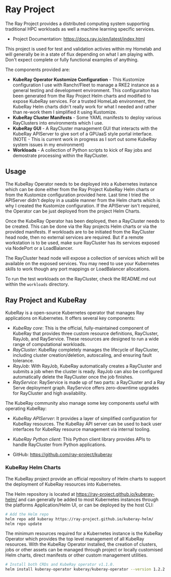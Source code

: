 # Ray Project

The Ray Project provides a distributed computing system supporting traditional HPC workloads as well a machine learning specific services.

* Project Documentation: https://docs.ray.io/en/latest/index.html

This project is used for test and validation activies within my Homelab and will generally be in a state of flux depending on what I am playing with. Don't expect complete or fully functional examples of anything.

The components provided are:

* **KubeRay Operator Kustomize Configuration** - This Kustomize configuration I use with Ranchr/Fleet to manage a RKE2 instance as a general testing and development environment. This configuraiton has been generated from the Ray Project Helm charts and modified to expose KubeRay services. For a trusted HomeLab environment, the KubeRay Helm charts didn't really work for what I needed and rather than re-work them I simplified it using Kustomize.
* **KubeRay Cluster Manifests** - Some YAML manifests to deploy various RayClusters into environments which I use.
* **KubeRay GUI** - A RayCluster management GUI that interacts with the KubeRay APIServer to give sort of a GPUaaS style portal interface. (NOTE - This is current work in progress as I sort out some KubeRay system issues in my environment)
* **Workloads** - A collection of Python scripts to kick of Ray jobs and demostrate processing within the RayCluster.

## Usage

The KubeRay Operator needs to be deployed into a Kubernetes instance which can be done either from the Ray Project KubeRay Helm charts or from the Kustomize configuration provided here. Last time I tried the APIServer didn't deploy in a usable manner from the Helm charts which is why I created the Kustomize configuration. If the APIServer isn't required, the Operator can be just deployed from the project Helm Charts.

Once the KubeRay Operator has been deployed, then a RayCluster needs to be created. This can be done via the Ray projects Helm charts or via the provided manifests. If workloads are to be initiated from the RayCluster head node, then no external services are required. But if a remote workstation is to be used, make sure RayCluster has its services exposed via NodePort or a LoadBalancer.

The RayCluster head node will expose a collection of services which will be available on the exposed services. You may need to use your Kubernetes skills to work though any port mappings or LoadBalancer allocations.

To run the test workloads on the RayCluster, check the README.md out within the `workloads` directory.

## Ray Project and KubeRay

KubeRay is a open-source Kubernetes operator that manages Ray applications on Kubernetes. It offers several key components:

* *KubeRay core*: This is the official, fully-maintained component of KubeRay that provides three custom resource definitions, RayCluster, RayJob, and RayService. These resources are designed to run a wide range of computational workloads.
* *RayCluster*: KubeRay completely manages the lifecycle of RayCluster, including cluster creation/deletion, autoscaling, and ensuring fault tolerance.
* *RayJob*: With RayJob, KubeRay automatically creates a RayCluster and submits a job when the cluster is ready. RayJob can also be configured automatically delete the RayCluster once the job finishes.
* *RayService*: RayService is made up of two parts: a RayCluster and a Ray Serve deployment graph. RayService offers zero-downtime upgrades for RayCluster and high availability.

The KubeRay community also manage some key components useful with operating KubeRay:

* *KubeRay APIServer*: It provides a layer of simplified configuration for KubeRay resources. The KubeRay API server can be used to back user interfaces for KubeRay resource management via internal tooling.
* *KubeRay Python client*: This Python client library provides APIs to handle RayCluster from Python applications.

* GitHub: https://github.com/ray-project/kuberay

### KubeRay Helm Charts

The KubeRay project provide an official repository of Helm charts to support the deployment of KubeRay resources into Kubernetes.

The Helm repository is located at https://ray-project.github.io/kuberay-helm/ and can generally be added to most Kubernetes instances through the platforms Application/Helm UI, or can be deployed by the host CLI:

```bash
# Add the Helm repo
helm repo add kuberay https://ray-project.github.io/kuberay-helm/
helm repo update
```

The minimum resources required for a Kubernetes instance is the KubeRay Operator which provides the top level management of all KubeRay resources. With the KubeRay Operator installed, the creation of clusters, jobs or other assets can be managed through project or locally customised Helm charts, direct manifests or other custom management utilities.

```bash
# Install both CRDs and KubeRay operator v1.1.0.
helm install kuberay-operator kuberay/kuberay-operator --version 1.2.2
```
